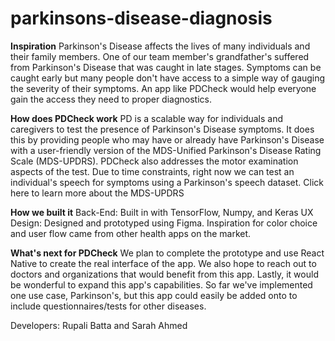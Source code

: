 # parkinsons-disease-diagnosis

**Inspiration** Parkinson's Disease affects the lives of many individuals and their family members. One of our team member's grandfather's suffered from Parkinson's Disease that was caught in late stages. Symptoms can be caught early but many people don't have access to a simple way of gauging the severity of their symptoms. An app like PDCheck would help everyone gain the access they need to proper diagnostics.

**How does PDCheck work** PD is a scalable way for individuals and caregivers to test the presence of Parkinson's Disease symptoms. It does this by providing people who may have or already have Parkinson's Disease with a user-friendly version of the MDS-Unified Parkinson's Disease Rating Scale (MDS-UPDRS). PDCheck also addresses the motor examination aspects of the test. Due to time constraints, right now we can test an individual's speech for symptoms using a Parkinson's speech dataset. Click here to learn more about the MDS-UPDRS

**How we built it** Back-End: Built in with TensorFlow, Numpy, and Keras UX Design: Designed and prototyped using Figma. Inspiration for color choice and user flow came from other health apps on the market.

**What's next for PDCheck** We plan to complete the prototype and use React Native to create the real interface of the app. We also hope to reach out to doctors and organizations that would benefit from this app. Lastly, it would be wonderful to expand this app's capabilities. So far we've implemented one use case, Parkinson's, but this app could easily be added onto to include questionnaires/tests for other diseases.

Developers: Rupali Batta and Sarah Ahmed
